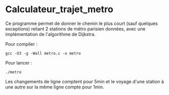 # Calculateur_trajet_metro

Ce programme permet de donner le chemin le plus court (sauf quelques exceptions) reliant 2 stations de métro parisien données, avec une implémentation de l'algorithme de Dijkstra.

Pour compiler :

	gcc -O3 -g -Wall metro.c -o metro

Pour lancer : 

	./metro
	
Les changements de ligne comptent pour 5min et le voyage d'une station à une autre sur la même ligne compte pour 1min.
